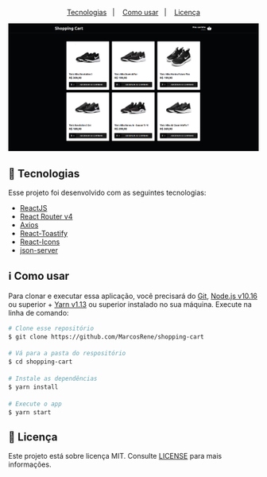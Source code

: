 <p align="center">
  <a href="#rocket-tecnologias">Tecnologias</a>&nbsp;&nbsp;&nbsp;|&nbsp;&nbsp;&nbsp;
  <a href="#information_source-como-usar">Como usar</a>&nbsp;&nbsp;&nbsp;|&nbsp;&nbsp;&nbsp;
  <a href="#memo-licença">Licença</a>
</p>

<p align="center">
  <img src="./.github/home.png" alt="Shopping Homepage"/>
</p>

## :rocket: Tecnologias

Esse projeto foi desenvolvido com as seguintes tecnologias:

-  [ReactJS](https://reactjs.org/)
-  [React Router v4](https://github.com/ReactTraining/react-router)
-  [Axios](https://github.com/axios/axios)
-  [React-Toastify](https://fkhadra.github.io/react-toastify/)
-  [React-Icons](https://react-icons.netlify.com/)
-  [json-server](https://github.com/typicode/json-server)

## :information_source: Como usar

Para clonar e executar essa aplicação, você precisará do [Git](https://git-scm.com), [Node.js v10.16][nodejs] ou superior + [Yarn v1.13][yarn] ou superior instalado no sua máquina. Execute na linha de comando:

```bash
# Clone esse repositório
$ git clone https://github.com/MarcosRene/shopping-cart

# Vá para a pasta do respositório
$ cd shopping-cart

# Instale as dependências 
$ yarn install

# Execute o app
$ yarn start
```

## :memo: Licença
Este projeto está sobre licença MIT. Consulte [LICENSE](https://github.com/MarcosRene/shopping-cart/blob/master/LICENSE) para mais informações.


[nodejs]: https://nodejs.org/
[yarn]: https://yarnpkg.com/
